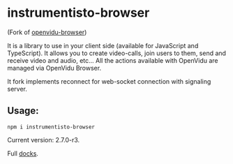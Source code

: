 # instrumentisto-browser

(Fork of [openvidu-browser][1])

It is a library to use in your client side (available for JavaScript and TypeScript). It allows you to create video-calls, join users to them, send and receive video and audio, etc... All the actions available with OpenVidu are managed via OpenVidu Browser.

It fork implements reconnect for web-socket connection with signaling server.


## Usage:

```
npm i instrumentisto-browser
```

Current version: 2.7.0-r3.

Full [docks][2].

[1]: https://github.com/OpenVidu/openvidu/tree/master/openvidu-browser
[2]: https://openvidu.io/api/openvidu-browser/
